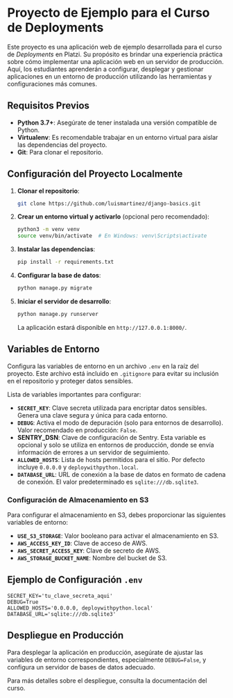 # Proyecto de Ejemplo para el Curso de Deployments

Este proyecto es una aplicación web de ejemplo desarrollada para el curso de *Deployments* en Platzi. Su propósito es brindar una experiencia práctica sobre cómo implementar una aplicación web en un servidor de producción. Aquí, los estudiantes aprenderán a configurar, desplegar y gestionar aplicaciones en un entorno de producción utilizando las herramientas y configuraciones más comunes.

## Requisitos Previos

- **Python 3.7+**: Asegúrate de tener instalada una versión compatible de Python.
- **Virtualenv**: Es recomendable trabajar en un entorno virtual para aislar las dependencias del proyecto.
- **Git**: Para clonar el repositorio.

## Configuración del Proyecto Localmente

1. **Clonar el repositorio**:

   ```bash
   git clone https://github.com/luismartinez/django-basics.git
   ```

2. **Crear un entorno virtual y activarlo** (opcional pero recomendado):

   ```bash
   python3 -m venv venv
   source venv/bin/activate  # En Windows: venv\Scripts\activate
   ```

3. **Instalar las dependencias**:

   ```bash
   pip install -r requirements.txt
   ```

4. **Configurar la base de datos**:

   ```bash
   python manage.py migrate
   ```

5. **Iniciar el servidor de desarrollo**:

   ```bash
   python manage.py runserver
   ```

   La aplicación estará disponible en `http://127.0.0.1:8000/`.

## Variables de Entorno

Configura las variables de entorno en un archivo `.env` en la raíz del proyecto. Este archivo está incluido en `.gitignore` para evitar su inclusión en el repositorio y proteger datos sensibles.

Lista de variables importantes para configurar:

- **`SECRET_KEY`**: Clave secreta utilizada para encriptar datos sensibles. Genera una clave segura y única para cada entorno.
- **`DEBUG`**: Activa el modo de depuración (solo para entornos de desarrollo). Valor recomendado en producción: `False`.
- **SENTRY_DSN**: Clave de configuración de Sentry. Esta variable es opcional y solo se utiliza en entornos de producción, donde se envía información de errores a un servidor de seguimiento.
- **`ALLOWED_HOSTS`**: Lista de hosts permitidos para el sitio. Por defecto incluye `0.0.0.0` y `deploywithpython.local`.
- **`DATABASE_URL`**: URL de conexión a la base de datos en formato de cadena de conexión. El valor predeterminado es `sqlite:///db.sqlite3`.

### Configuración de Almacenamiento en S3

Para configurar el almacenamiento en S3, debes proporcionar las siguientes variables de entorno:

- **`USE_S3_STORAGE`**: Valor booleano para activar el almacenamiento en S3.
- **`AWS_ACCESS_KEY_ID`**: Clave de acceso de AWS.
- **`AWS_SECRET_ACCESS_KEY`**: Clave de secreto de AWS.
- **`AWS_STORAGE_BUCKET_NAME`**: Nombre del bucket de S3.

## Ejemplo de Configuración `.env`

```dotenv
SECRET_KEY='tu_clave_secreta_aqui'
DEBUG=True
ALLOWED_HOSTS='0.0.0.0, deploywithpython.local'
DATABASE_URL='sqlite:///db.sqlite3'
```

## Despliegue en Producción

Para desplegar la aplicación en producción, asegúrate de ajustar las variables de entorno correspondientes, especialmente `DEBUG=False`, y configura un servidor de bases de datos adecuado.

Para más detalles sobre el despliegue, consulta la documentación del curso.

